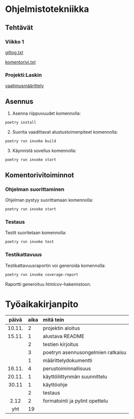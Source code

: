 # Ohjelmistotekniikka

## Tehtävät

### Viikko 1

[gitlog.txt](https://github.com/nikitaessine/otharjoitustyo/blob/master/laskarit/viikko1/gitlog.txt)

[komentorivi.txt](https://github.com/nikitaessine/otharjoitustyo/blob/master/laskarit/viikko1/komentorivi.txt)

### Projekti:Laskin

[vaatimusmäärittely](https://github.com/nikitaessine/otharjoitustyo/blob/master/dokumentaatio/vaatimusmaarittely.md)

## Asennus

1. Asenna riippuvuudet komennolla:

```bash
poetry install
```

2. Suorita vaadittavat alustustoimenpiteet komennolla:

```bash
poetry run invoke build
```

3. Käynnistä sovellus komennolla:

```bash
poetry run invoke start
```

## Komentorivitoiminnot

### Ohjelman suorittaminen

Ohjelman pystyy suorittamaan komennolla:

```bash
poetry run invoke start
```

### Testaus

Testit suoritetaan komennolla:

```bash
poetry run invoke test
```

### Testikattavuus

Testikattavuusraportin voi generoida komennolla:

```bash
poetry run invoke coverage-report
```

Raportti generoituu _htmlcov_-hakemistoon.



# Työaikakirjanpito

| päivä | aika | mitä tein  |
| :----:|:-----| :-----|
| 10.11. | 2    | projektin aloitus |
| 15.11. | 1    | alustava README |
|       | 2    | testien kirjoitus |
|       | 3    | poetryn asennusongelmien ratkaisu |
|       | 1    | määrittelydokumentti |
| 16.11.| 4    | perustoiminnallisuus |
| 20.11.| 1    | käyttöliittynmän suunnittelu |
| 30.11 | 1    | käyttöohje |
|       | 2    | testaus |
| 2.12  | 2    | formatointi ja pylint opettelu |
| yht   | 19   | | 